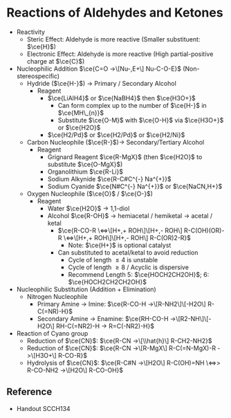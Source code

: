 # Reactions of Aldehydes and Ketones

* Reactivity
  * Steric Effect: Aldehyde is more reactive (Smaller substituent: $\ce{H}$)
  * Electronic Effect: Aldehyde is more reactive (High partial-positive charge at $\ce{C}$)
* Nucleophilic Addition $\ce{C=O ->\[Nu-,E+\] Nu-C-O-E}$ (Non-stereospecific)
  * Hydride ($\ce{H-}$) → Primary / Secondary Alcohol
    * Reagent
      * $\ce{LiAlH4}$ or $\ce{NaBH4}$ then $\ce{H3O+}$
        * Can form complex up to the number of $\ce{H-}$ in $\ce{MH\_{n}}$
        * Substitute $\ce{O-M}$ with $\ce{O-H}$ via $\ce{H3O+}$ or $\ce{H2O}$
      * $\ce{H2/Pd}$ or $\ce{H2/Pd}$ or $\ce{H2/Ni}$
  * Carbon Nucleophile ($\ce{R-}$)→ Secondary/Tertiary Alcohol
    * Reagent
      * Grignard Reagent $\ce{R-MgX}$ (then $\ce{H2O}$ to substitute $\ce{O-MgX}$)
      * Organolithium $\ce{R-Li}$
      * Sodium Alkynide $\ce{R-C#C^{-} Na^{+}}$
      * Sodium Cyanide $\ce{N#C^{-} Na^{+}}$ or $\ce{NaCN,H+}$
  * Oxygen Nucleophile ($\ce{O}$ / $\ce{O-}$)
    * Reagent
      * Water $\ce{H2O}$ → 1,1-diol
      * Alcohol $\ce{R-OH}$ → hemiacetal / hemiketal → acetal / ketal
        * $\ce{R-CO-R \<=>\[H+,+ ROH\]\[H+,- ROH\] R-C(OH)(OR)-R \<=>\[H+,+ ROH\]\[H+,- ROH\] R-C(OR)2-R}$
          * Note: $\ce{H+}$ is optional catalyst
        * Can substituted to acetal/ketal to avoid reduction
          * Cycle of length $\le4$ is unstable
          * Cycle of length $\ge8$ / Acyclic is dispersive
          * Recommend Length 5: $\ce{HOCH2CH2OH}$; 6: $\ce{HOCH2CH2CH2OH}$
* Nucleophilic Substitution (Addition + Elimination)
  * Nitrogen Nucleophile
    * Primary Amine → Imine: $\ce{R-CO-H ->\[R-NH2\]\[-H2O\] R-C(=NR)-H}$
    * Secondary Amine → Enamine: $\ce{RH-CO-H ->\[R2-NH\]\[-H2O\] RH-C(=NR2)-H -> R=C(-NR2)-H}$
* Reaction of Cyano group
  * Reduction of $\ce{CN}$: $\ce{R-CN ->\[\\hat{h}\] R-CH2-NH2}$
  * Reduction of $\ce{CN}$: $\ce{R-CN ->\[R-MgX\] R-C(=N-MgX)-R ->\[H3O+\] R-CO-R}$
  * Hydrolysis of $\ce{CN}$: $\ce{R-C#N ->\[H2O\] R-C(OH)=NH \<=>> R-CO-NH2 ->\[H2O\] R-CO-OH}$

## Reference

* Handout SCCH134
